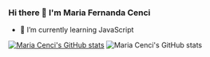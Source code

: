 ### Hi there 👋 I'm Maria Fernanda Cenci


- 🌱 I’m currently learning JavaScript

[![Maria Cenci's GitHub stats](https://github-readme-stats.vercel.app/api?username=mariacenci)](https://github.com/mariacenci/github-readme-stats)
![Maria Cenci's GitHub stats](https://github-readme-stats.vercel.app/api?username=mariacenci&show_icons=true&theme=dracula)

